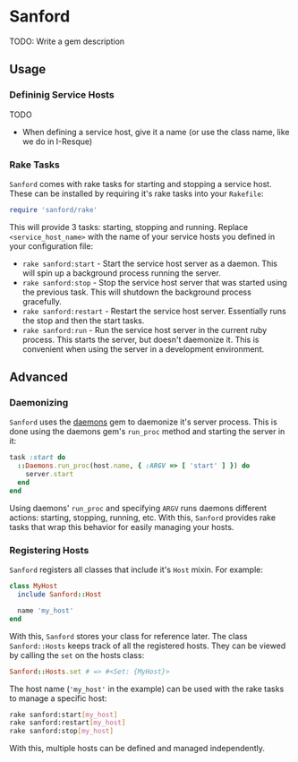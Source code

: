 # Sanford

TODO: Write a gem description

## Usage

### Defininig Service Hosts

TODO

* When defining a service host, give it a name (or use the class name, like we do in I-Resque)

### Rake Tasks

`Sanford` comes with rake tasks for starting and stopping a service host. These can be installed by requiring it's rake tasks into your `Rakefile`:

```ruby
require 'sanford/rake'
```

This will provide 3 tasks: starting, stopping and running. Replace `<service_host_name>` with the name of your service hosts you defined in your configuration file:

* `rake sanford:start` - Start the service host server as a daemon. This will spin up a background process running the server.
* `rake sanford:stop` - Stop the service host server that was started using the previous task. This will shutdown the background process gracefully.
* `rake sanford:restart` - Restart the service host server. Essentially runs the stop and then the start tasks.
* `rake sanford:run` - Run the service host server in the current ruby process. This starts the server, but doesn't daemonize it. This is convenient when using the server in a development environment.

## Advanced

### Daemonizing

`Sanford` uses the [daemons](https://github.com/ghazel/daemons) gem to daemonize it's server process. This is done using the daemons gem's `run_proc` method and starting the server in it:

```ruby
task :start do
  ::Daemons.run_proc(host.name, { :ARGV => [ 'start' ] }) do
    server.start
  end
end
```

Using daemons' `run_proc` and specifying `ARGV` runs daemons different actions: starting, stopping, running, etc. With this, `Sanford` provides rake tasks that wrap this behavior for easily managing your hosts.

### Registering Hosts

`Sanford` registers all classes that include it's `Host` mixin. For example:

```ruby
class MyHost
  include Sanford::Host

  name 'my_host'
end
```

With this, `Sanford` stores your class for reference later. The class `Sanford::Hosts` keeps track of all the registered hosts. They can be viewed by calling the `set` on the hosts class:

```ruby
Sanford::Hosts.set # => #<Set: {MyHost}>
```

The host name (`'my_host'` in the example) can be used with the rake tasks to manage a specific host:

```bash
rake sanford:start[my_host]
rake sanford:restart[my_host]
rake sanford:stop[my_host]
```

With this, multiple hosts can be defined and managed independently.

